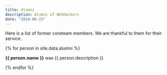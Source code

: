 ```yaml
---
title: Alumni
description: Alumni of NUSHackers
date: "2014-06-23"
---
```

Here is a list of former coreteam members. We are thankful to them for their service.

{% for person in site.data.alumni %}
<p>
    <strong>{{ person.name }}</strong> was {{ person.description }}
</p>
{% endfor %}
